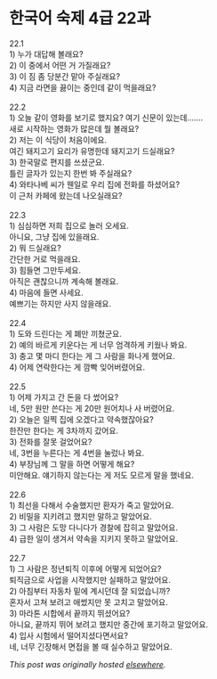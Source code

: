 # 한국어 숙제 4급 22과

<p>22.1<br>1) &#45572;&#44032; &#45824;&#45813;&#54644; &#48380;&#47000;&#50836;?<br>2) &#51060; &#51473;&#50640;&#49436; &#50612;&#46500; &#44144; &#44032;&#51656;&#47000;&#50836;?<br>3) &#51060; &#51664; &#51328; &#45817;&#48516;&#44036; &#47585;&#50500; &#51452;&#49892;&#47000;&#50836;?<br>4) &#51648;&#44552; &#46972;&#47732;&#51012; &#45139;&#51060;&#45716; &#51473;&#51064;&#45936; &#44057;&#51060; &#47673;&#51012;&#47000;&#50836;?<br><br>22.2<br>1) &#50724;&#45720; &#44057;&#51060; &#50689;&#54868;&#47484; &#48372;&#44592;&#47196; &#54664;&#51648;&#50836;?  &#50668;&#44592; &#49888;&#47928;&#51060; &#51080;&#45716;&#45936;.......<br>&#49352;&#47196; &#49884;&#51089;&#54616;&#45716; &#50689;&#54868;&#44032; &#47566;&#51008;&#45936; &#47960; &#48380;&#47000;&#50836;?<br>2) &#51200;&#45716; &#51060; &#49885;&#45817;&#51060; &#52376;&#51020;&#51060;&#50640;&#50836;.<br>&#50668;&#44596; &#46076;&#51648;&#44256;&#44592; &#50836;&#47532;&#44032; &#50976;&#47749;&#54620;&#45936; &#46076;&#51648;&#44256;&#44592; &#46300;&#49892;&#47000;&#50836;?<br>3) &#54620;&#44397;&#47568;&#47196; &#54200;&#51648;&#47484; &#50416;&#49512;&#44400;&#50836;.<br>&#53952;&#47536; &#44544;&#51088;&#44032; &#51080;&#45716;&#51648; &#54620;&#48264; &#48400; &#51452;&#49892;&#47000;&#50836;?<br>4) &#50752;&#53440;&#45208;&#48288; &#50472;&#44032; &#50924;&#51068;&#47196; &#50864;&#47532; &#51665;&#50640; &#51204;&#54868;&#47484; &#54616;&#49512;&#50612;&#50836;?<br>&#51060; &#44540;&#52376; &#52852;&#54168;&#50640; &#50772;&#45716;&#45936; &#45208;&#50724;&#49892;&#47000;&#50836;?<br><br>22.3<br>1) &#49900;&#49900;&#54616;&#47732; &#51200;&#55148; &#51665;&#51004;&#47196; &#45440;&#47084; &#50724;&#49464;&#50836;.<br>&#50500;&#45768;&#50836;, &#44536;&#45285; &#51665;&#50640; &#51080;&#51012;&#47000;&#50836;.<br>2) &#47952; &#46300;&#49892;&#47000;&#50836;?<br>&#44036;&#45800;&#54620; &#44144;&#47196; &#47673;&#51012;&#47000;&#50836;.<br>3) &#55192;&#46308;&#47732; &#44536;&#47564;&#46160;&#49464;&#50836;.<br>&#50500;&#51649;&#51008; &#44316;&#52270;&#51004;&#45768;&#44620; &#44228;&#49549;&#54644; &#48380;&#47000;&#50836;.<br>4) &#47560;&#51020;&#50640; &#46308;&#47732; &#49324;&#49464;&#50836;.<br>&#50696;&#49240;&#44592;&#45716; &#54616;&#51648;&#47564; &#49324;&#51648; &#50506;&#51012;&#47000;&#50836;.<br><br>22.4<br>1) &#46020;&#50752; &#46300;&#47536;&#45796;&#45716; &#44172; &#54224;&#47564; &#45180;&#52452;&#44400;&#50836;.<br>2) &#50696;&#51032; &#48148;&#47476;&#44172; &#53412;&#50868;&#45796;&#45716; &#44172; &#45320;&#47924; &#50628;&#44201;&#54616;&#44172; &#53412;&#50912;&#45208; &#48400;&#50836;.<br>3) &#52649;&#44256; &#47751; &#47560;&#46356; &#54620;&#45796;&#45716; &#44172; &#44536; &#49324;&#46988;&#51012; &#54868;&#45208;&#44172; &#54664;&#50612;&#50836;.<br>4) &#50612;&#51228; &#50672;&#46973;&#54620;&#45796;&#45716; &#44172; &#44636;&#48737; &#51082;&#50612;&#48260;&#47160;&#50612;&#50836;.<br><br>22.5<br>1) &#50612;&#51228; &#44032;&#51648;&#44256; &#44036; &#46024;&#51012; &#45796; &#50044;&#50612;&#50836;?<br>&#45348;, 5&#47564; &#50896;&#47564; &#50420;&#45796;&#45716; &#44172; 20&#47564; &#50896;&#50612;&#52824;&#45208; &#49324; &#48260;&#47160;&#50612;&#50836;.<br>2) &#50724;&#45720;&#51008; &#51068;&#52237; &#51665;&#50640; &#50724;&#44192;&#45796;&#44256; &#50557;&#49549;&#54664;&#51094;&#50500;&#50836;?<br>&#54620;&#51092;&#47564; &#54620;&#45796;&#45716; &#44172; 3&#52264;&#44620;&#51648; &#44052;&#50612;&#50836;.<br>3) &#51204;&#54868;&#47484; &#51096;&#47803; &#44152;&#50632;&#50612;&#50836;?<br>&#45348;, 3&#48264;&#51012; &#45572;&#47480;&#45796;&#45716; &#44172; 4&#48264;&#51012; &#45580;&#47104;&#45208; &#48400;&#50836;.<br>4) &#48512;&#51109;&#45784;&#44760; &#44536; &#47568;&#51012; &#54616;&#47732; &#50612;&#46523;&#44172; &#54644;&#50836;?<br>&#48120;&#50504;&#54644;&#50836;.  &#50584;&#44592;&#54616;&#51648; &#50506;&#45716;&#45796;&#45716; &#44172; &#51200;&#46020; &#47784;&#47476;&#44172; &#47568;&#51012; &#54664;&#45348;&#50836;.<br><br>22.6<br>1) &#52572;&#49440;&#51012; &#45796;&#54644;&#49436; &#49688;&#49696;&#54664;&#51648;&#47564; &#54872;&#51088;&#44032; &#51453;&#44256; &#47568;&#50520;&#50612;&#50836;.<br>2) &#48708;&#48128;&#51012; &#51648;&#53412;&#47140;&#44256; &#54664;&#51648;&#47564; &#47568;&#54616;&#44256; &#47568;&#50520;&#50612;&#50836;.<br>3) &#44536; &#49324;&#46988;&#51008; &#46020;&#47581; &#45796;&#45768;&#45796;&#44032; &#44221;&#52272;&#50640; &#51105;&#55176;&#44256; &#47568;&#50520;&#50612;&#50836;.<br>4) &#44553;&#54620; &#51068;&#51060; &#49373;&#44200;&#49436; &#50557;&#49549;&#51012; &#51648;&#53412;&#51648; &#47803;&#54616;&#44256; &#47568;&#50520;&#50612;&#50836;.<br><br>22.7<br>1) &#44536; &#49324;&#46988;&#51008; &#51221;&#45380;&#53748;&#51649; &#51060;&#54980;&#50640; &#50612;&#46523;&#44172; &#46104;&#50632;&#50612;&#50836;?<br>&#53748;&#51649;&#44552;&#51004;&#47196; &#49324;&#50629;&#51012; &#49884;&#51089;&#54664;&#51648;&#47564; &#49892;&#54056;&#54616;&#44256; &#47568;&#50520;&#50612;&#50836;.<br>2) &#50500;&#52840;&#48512;&#53552; &#51088;&#46041;&#52264; &#48145;&#50640; &#44228;&#49884;&#45912;&#45936; &#51096; &#46104;&#50632;&#49845;&#45768;&#44620;?<br>&#54844;&#51088;&#49436; &#44256;&#52432; &#48372;&#47140;&#44256; &#50528;&#50044;&#51648;&#47564; &#47803; &#44256;&#52824;&#44256; &#47568;&#50520;&#50612;&#50836;.<br>3) &#47560;&#46972;&#53668; &#49884;&#54633;&#50640;&#49436; &#45149;&#44620;&#51648; &#46832;&#49512;&#50612;&#50836;?<br>&#50500;&#45768;&#50836;, &#45149;&#44620;&#51648; &#46832;&#50612; &#48372;&#47140;&#44256; &#54664;&#51648;&#47564; &#51473;&#44036;&#50640; &#54252;&#44592;&#54616;&#44256; &#47568;&#50520;&#50612;&#50836;.<br>4) &#51077;&#49324; &#49884;&#54744;&#50640;&#49436; &#46504;&#50612;&#51648;&#49512;&#45796;&#47732;&#49436;&#50836;?<br>&#45348;, &#45320;&#47924; &#44596;&#51109;&#54644;&#49436; &#47732;&#51217;&#51012; &#48380; &#46412; &#49892;&#49688;&#54616;&#44256; &#47568;&#50520;&#50612;&#50836;.</p>


*This post was originally hosted [elsewhere](http://planspace.blogspot.com/2009/07/4-22.html).*
